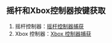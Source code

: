 ## 摇杆和Xbox控制器按键获取
1. 摇杆控制器：[摇杆控制器捕获](https://liujiahua.com/blog/2021/05/22/csharp-DirectInput/)
1. Xbox 控制器：[Xbox 控制器捕获](https://liujiahua.com/blog/2021/06/20/csharp-XInput/)